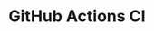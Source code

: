 # GitHub Actions CI




















































































































































































































































































































































































































































































































































































































